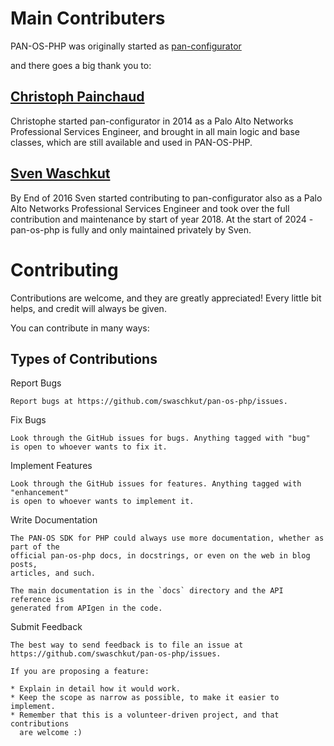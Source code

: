Main Contributers
============

PAN-OS-PHP was originally started as [pan-configurator](https://github.com/cpainchaud/pan-configurator)


and there goes a big thank you to:

[Christoph Painchaud](https://github.com/cpainchaud)
----------------------
Christophe started pan-configurator in 2014 as a Palo Alto Networks Professional Services Engineer,
and brought in all main logic and base classes, which are still available and used in PAN-OS-PHP.

[Sven Waschkut](https://github.com/swaschkut)
----------------------
By End of 2016 Sven started contributing to pan-configurator also as a Palo Alto Networks Professional Services Engineer
and took over the full contribution and maintenance by start of year 2018. 
At the start of 2024 - pan-os-php is fully and only maintained privately by Sven.


Contributing
============

Contributions are welcome, and they are greatly appreciated! Every
little bit helps, and credit will always be given.

You can contribute in many ways:

Types of Contributions
----------------------

Report Bugs
~~~~~~~~~~~
Report bugs at https://github.com/swaschkut/pan-os-php/issues.
~~~~~~~~~~~

Fix Bugs
~~~~~~~~~~~
Look through the GitHub issues for bugs. Anything tagged with "bug"
is open to whoever wants to fix it.
~~~~~~~~~~~

Implement Features
~~~~~~~~~~~
Look through the GitHub issues for features. Anything tagged with "enhancement"
is open to whoever wants to implement it.
~~~~~~~~~~~

Write Documentation
~~~~~~~~~~~
The PAN-OS SDK for PHP could always use more documentation, whether as part of the
official pan-os-php docs, in docstrings, or even on the web in blog posts,
articles, and such.

The main documentation is in the `docs` directory and the API reference is
generated from APIgen in the code.
~~~~~~~~~~~

Submit Feedback
~~~~~~~~~~~
The best way to send feedback is to file an issue at https://github.com/swaschkut/pan-os-php/issues.

If you are proposing a feature:

* Explain in detail how it would work.
* Keep the scope as narrow as possible, to make it easier to implement.
* Remember that this is a volunteer-driven project, and that contributions
  are welcome :)
~~~~~~~~~~~